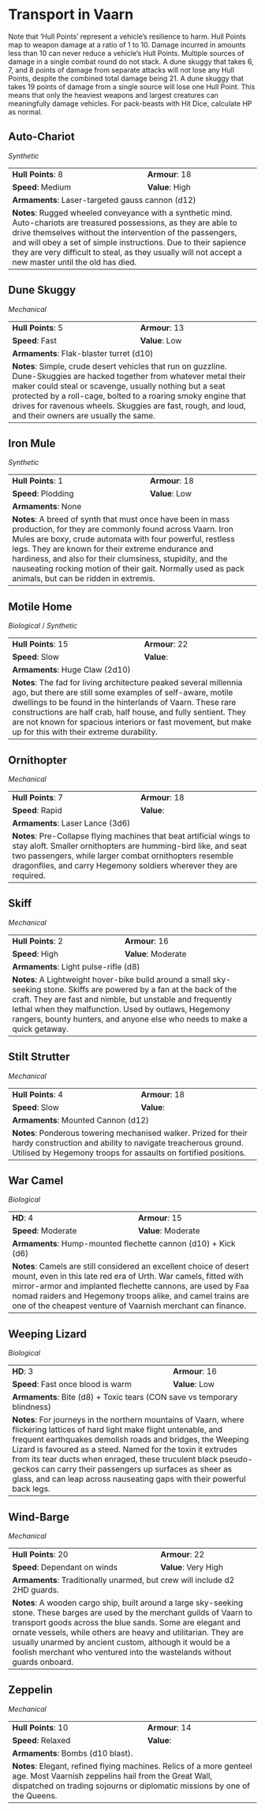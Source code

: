 # Transport in Vaarn
Note that ‘Hull Points’ represent a vehicle’s resilience to harm. Hull Points map to weapon damage at a ratio of 1 to 10. Damage incurred in amounts less than 10 can never reduce a vehicle’s Hull Points. Multiple sources of damage in a single combat round do not stack. A dune skuggy that takes 6, 7, and 8 points of damage from separate attacks will not lose any Hull Points, despite the combined total damage being 21. A dune skuggy that takes 19 points of damage from a single source will lose one Hull Point. This means that only the heaviest weapons and largest creatures can meaningfully damage vehicles. For pack-beasts with Hit Dice, calculate HP as normal.

## Auto-Chariot
_Synthetic_
<table>
<tr><td><b>Hull Points</b>: 8</td><td><b>Armour</b>: 18</td></tr>
<tr><td><b>Speed</b>: Medium</td><td><b>Value</b>: High</td></tr>
<tr><td colspan="2"><b>Armaments</b>: Laser-targeted gauss cannon (d12)</td></tr>
<tr><td colspan="2"><b>Notes</b>: Rugged wheeled conveyance with a synthetic mind. Auto-chariots are treasured possessions, as they are able to drive themselves without the intervention of the passengers, and will obey a set of simple instructions. Due to their sapience they are very difficult to steal, as they usually will not accept a new master until the old has died.</td></tr>
</table>

## Dune Skuggy
_Mechanical_
<table>
<tr><td><b>Hull Points</b>: 5</td><td><b>Armour</b>: 13</td></tr>
<tr><td><b>Speed</b>: Fast</td><td><b>Value</b>: Low</td></tr>
<tr><td colspan="2"><b>Armaments</b>: Flak-blaster turret (d10)</td></tr>
<tr><td colspan="2"><b>Notes</b>: Simple, crude desert vehicles that run on guzzline. Dune-Skuggies are hacked together from whatever metal their maker could steal or scavenge, usually nothing but a seat protected by a roll-cage, bolted to a roaring smoky engine that drives for ravenous wheels. Skuggies are fast, rough, and loud, and their owners are usually the same.</td></tr>
</table>

## Iron Mule
_Synthetic_
<table>
<tr><td><b>Hull Points</b>: 1</td><td><b>Armour</b>: 18</td></tr>
<tr><td><b>Speed</b>: Plodding</td><td><b>Value</b>: Low</td></tr>
<tr><td colspan="2"><b>Armaments</b>: None</td></tr>
<tr><td colspan="2"><b>Notes</b>: A breed of synth that must once have been in mass production, for they are commonly found across Vaarn. Iron Mules are boxy, crude automata with four powerful, restless legs. They are known for their extreme endurance and hardiness, and also for their clumsiness, stupidity, and the nauseating rocking motion of their gait. Normally used as pack animals, but can be ridden in extremis.</td></tr>
</table>

## Motile Home
_Biological_ / _Synthetic_
<table>
<tr><td><b>Hull Points</b>: 15</td><td><b>Armour</b>: 22</td></tr>
<tr><td><b>Speed</b>: Slow</td><td><b>Value</b>: </td></tr>
<tr><td colspan="2"><b>Armaments</b>: Huge Claw (2d10)</td></tr>
<tr><td colspan="2"><b>Notes</b>: The fad for living architecture peaked several millennia ago, but there are still some examples of self-aware, motile dwellings to be found in the hinterlands of Vaarn. These rare constructions are half crab, half house, and fully sentient. They are not known for spacious interiors or fast movement, but make up for this with their extreme durability.</td></tr>
</table>

## Ornithopter
_Mechanical_
<table>
<tr><td><b>Hull Points</b>: 7</td><td><b>Armour</b>: 18</td></tr>
<tr><td><b>Speed</b>: Rapid</td><td><b>Value</b>: </td></tr>
<tr><td colspan="2"><b>Armaments</b>: Laser Lance (3d6)</td></tr>
<tr><td colspan="2"><b>Notes</b>: Pre-Collapse flying machines that beat artificial wings to stay aloft. Smaller ornithopters are humming-bird like, and seat two passengers, while larger combat ornithopters resemble dragonflies, and carry Hegemony soldiers wherever they are required.</td></tr>
</table>

## Skiff
_Mechanical_
<table>
<tr><td><b>Hull Points</b>: 2</td><td><b>Armour</b>: 16</td></tr>
<tr><td><b>Speed</b>: High</td><td><b>Value</b>: Moderate</td></tr>
<tr><td colspan="2"><b>Armaments</b>: Light pulse-rifle (d8)</td></tr>
<tr><td colspan="2"><b>Notes</b>: A Lightweight hover-bike build around a small sky-seeking stone. Skiffs are powered by a fan at the back of the craft. They are fast and nimble, but unstable and frequently lethal when they malfunction. Used by outlaws, Hegemony rangers, bounty hunters, and anyone else who needs to make a quick getaway.</td></tr>
</table>

## Stilt Strutter
_Mechanical_
<table>
<tr><td><b>Hull Points</b>: 4</td><td><b>Armour</b>: 18</td></tr>
<tr><td><b>Speed</b>: Slow</td><td><b>Value</b>: </td></tr>
<tr><td colspan="2"><b>Armaments</b>: Mounted Cannon (d12)</td></tr>
<tr><td colspan="2"><b>Notes</b>: Ponderous towering mechanised walker. Prized for their hardy construction and ability to navigate treacherous ground. Utilised by Hegemony troops for assaults on fortified positions.</td></tr>
</table>

## War Camel
_Biological_
<table>
<tr><td><b>HD</b>: 4</td><td><b>Armour</b>: 15</td></tr>
<tr><td><b>Speed</b>: Moderate</td><td><b>Value</b>: Moderate</td></tr>
<tr><td colspan="2"><b>Armaments</b>: Hump-mounted flechette cannon (d10) + Kick (d6)</td></tr>
<tr><td colspan="2"><b>Notes</b>: Camels are still considered an excellent choice of desert mount, even in this late red era of Urth. War camels, fitted with mirror-armor and implanted flechette cannons, are used by Faa nomad raiders and Hegemony troops alike, and camel trains are one of the cheapest venture of Vaarnish merchant can finance.</td></tr>
</table>

## Weeping Lizard
_Biological_
<table>
<tr><td><b>HD</b>: 3</td><td><b>Armour</b>: 16</td></tr>
<tr><td><b>Speed</b>: Fast once blood is warm</td><td><b>Value</b>: Low</td></tr>
<tr><td colspan="2"><b>Armaments</b>: Bite (d8) + Toxic tears (CON save vs temporary blindness)</td></tr>
<tr><td colspan="2"><b>Notes</b>: For journeys in the northern mountains of Vaarn, where flickering lattices of hard light make flight untenable, and frequent earthquakes demolish roads and bridges, the Weeping Lizard is favoured as a steed. Named for the toxin it extrudes from its tear ducts when enraged, these truculent black pseudo-geckos can carry their passengers up surfaces as sheer as glass, and can leap across nauseating gaps with their powerful back legs.</td></tr>
</table>

## Wind-Barge
_Mechanical_
<table>
<tr><td><b>Hull Points</b>: 20</td><td><b>Armour</b>: 22</td></tr>
<tr><td><b>Speed</b>: Dependant on winds</td><td><b>Value</b>: Very High</td></tr>
<tr><td colspan="2"><b>Armaments</b>: Traditionally unarmed, but crew will include d2 2HD guards.</td></tr>
<tr><td colspan="2"><b>Notes</b>: A wooden cargo ship, built around a large sky-seeking stone. These barges are used by the merchant guilds of Vaarn to transport goods across the blue sands. Some are elegant and ornate vessels, while others are heavy and utilitarian. They are usually unarmed by ancient custom, although it would be a foolish merchant who ventured into the wastelands without guards onboard.</td></tr>
</table>

## Zeppelin
_Mechanical_
<table>
<tr><td><b>Hull Points</b>: 10</td><td><b>Armour</b>: 14</td></tr>
<tr><td><b>Speed</b>: Relaxed</td><td><b>Value</b>: </td></tr>
<tr><td colspan="2"><b>Armaments</b>: Bombs (d10 blast).</td></tr>
<tr><td colspan="2"><b>Notes</b>: Elegant, refined flying machines. Relics of a more genteel age. Most Vaarnish zeppelins hail from the Great Wall, dispatched on trading sojourns or diplomatic missions by one of the Queens.</td></tr>
</table>
